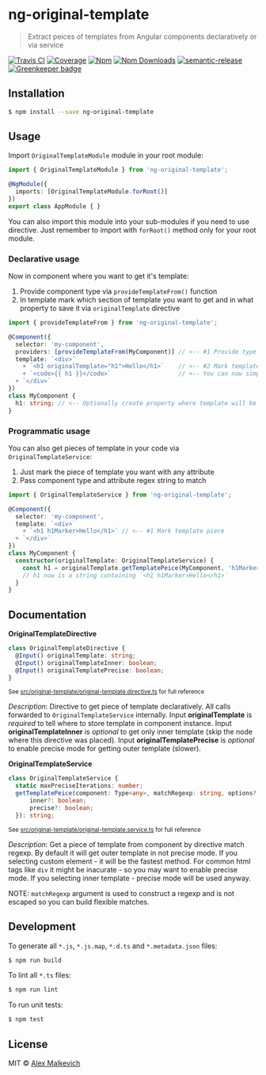 # ng-original-template

> Extract peices of templates from Angular components declaratively or via service

[![Travis CI](https://img.shields.io/travis/gund/ng-original-template/master.svg?maxAge=2592000)](https://travis-ci.org/gund/ng-original-template)
[![Coverage](https://img.shields.io/codecov/c/github/gund/ng-original-template.svg?maxAge=2592000)](https://codecov.io/gh/gund/ng-original-template)
[![Npm](https://img.shields.io/npm/v/ng-original-template.svg?maxAge=2592000)](https://badge.fury.io/js/ng-original-template)
[![Npm Downloads](https://img.shields.io/npm/dt/ng-original-template.svg?maxAge=2592000)](https://www.npmjs.com/package/ng-original-template)
[![semantic-release](https://img.shields.io/badge/%20%20%F0%9F%93%A6%F0%9F%9A%80-semantic--release-e10079.svg)](https://github.com/semantic-release/semantic-release)
[![Greenkeeper badge](https://badges.greenkeeper.io/gund/ng-original-template.svg)](https://greenkeeper.io/)

## Installation

```bash
$ npm install --save ng-original-template
```

## Usage

Import `OriginalTemplateModule` module in your root module:
```ts
import { OriginalTemplateModule } from 'ng-original-template';

@NgModule({
  imports: [OriginalTemplateModule.forRoot()]
})
export class AppModule { }
```

You can also import this module into your sub-modules if you need to use directive.
Just remember to import with `forRoot()` method only for your root module.

### Declarative usage

Now in component where you want to get it's template:
1. Provide component type via `provideTemplateFrom()` function
2. In template mark which section of template you want to get and in what property to save it via `originalTemplate` directive
```ts
import { provideTemplateFrom } from 'ng-original-template';

@Component({
  selector: 'my-component',
  providers: [provideTemplateFrom(MyComponent)] // <-- #1 Provide type
  template: `<div>`
    + `<h1 originalTemplate="h1">Hello</h1>`    // <-- #2 Mark template piece
    + `<code>{{ h1 }}</code>`                   // <-- You can now simply render this piece of template
  + `</div>`
})
class MyComponent {
  h1: string; // <-- Optionally create property where template will be stored to be AOT compatible
}
```

### Programmatic usage

You can also get pieces of template in your code via `OriginalTemplateService`:
1. Just mark the piece of template you want with any attribute
2. Pass component type and attribute regex string to match
```ts
import { OriginalTemplateService } from 'ng-original-template';

@Component({
  selector: 'my-component',
  template: `<div>`
    + `<h1 h1Marker>Hello</h1>` // <-- #1 Mark template piece
  + `</div>`
})
class MyComponent {
  constructor(originalTemplate: OriginalTemplateService) {
    const h1 = originalTemplate.getTemplatePeice(MyComponent, 'h1Marker'); // <-- #2 Get a template string
    // h1 now is a string containing `<h1 h1Marker>Hello</h1>`
  }
}
```

## Documentation

**OriginalTemplateDirective**
```ts
class OriginalTemplateDirective {
  @Input() originalTemplate: string;
  @Input() originalTemplateInner: boolean;
  @Input() originalTemplatePrecise: boolean;
}
```

<sub>See [src/original-template/original-template.directive.ts](./src/original-template/original-template.directive.ts) for full reference</sub>

_Description_: Directive to get piece of template declaratively. All calls forwarded to `OriginalTemplateService` internally.
Input **originalTemplate** is _required_ to tell where to store template in component instance.
Input **originalTemplateInner** is _optional_ to get only inner template (skip the node where this directive was placed).
Input **originalTemplatePrecise** is _optional_ to enable precise mode for getting outer template (slower).

**OriginalTemplateService**
```ts
class OriginalTemplateService {
  static maxPreciseIterations: number;
  getTemplatePeice(component: Type<any>, matchRegexp: string, options?: {
      inner?: boolean;
      precise?: boolean;
  }): string;
```

<sub>See [src/original-template/original-template.service.ts](./src/original-template/original-template.service.ts) for full reference</sub>

_Description_: Get a piece of template from component by directive match regexp.
By default it will get outer template in not precise mode.
If you selecting custom element - it will be the fastest method.
For common html tags like `div` it might be inacurate - so you may want to enable precise mode.
If you selecting inner template - precise mode will be used anyway.

NOTE: `matchRegexp` argument is used to construct a regexp and is not escaped so you can build flexible matches.

## Development

To generate all `*.js`, `*.js.map`, `*.d.ts` and `*.metadata.json` files:

```bash
$ npm run build
```

To lint all `*.ts` files:

```bash
$ npm run lint
```

To run unit tests:

```bash
$ npm test
```

## License

MIT © [Alex Malkevich](malkevich.alex@gmail.com)
